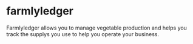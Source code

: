 # farmlyledger
Farmlyledger allows you to manage vegetable production and helps you track the supplys you use to help you operate your business.
